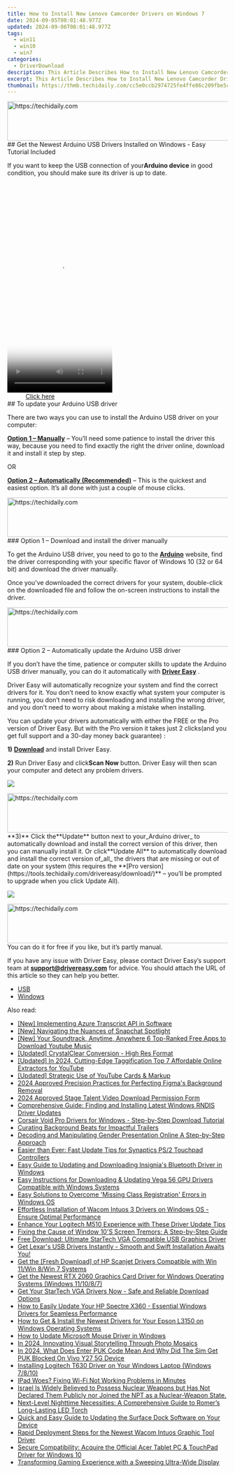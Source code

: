 ```yaml
---
title: How to Install New Lenovo Camcorder Drivers on Windows 7
date: 2024-09-05T08:01:48.977Z
updated: 2024-09-06T08:01:48.977Z
tags:
  - win11
  - win10
  - win7
categories:
  - DriverDownload
description: This Article Describes How to Install New Lenovo Camcorder Drivers on Windows 7
excerpt: This Article Describes How to Install New Lenovo Camcorder Drivers on Windows 7
thumbnail: https://thmb.techidaily.com/cc5e0ccb2974725fe4ffe86c209fbe5c027a26cc8f4a4bedddf4dd27e4096c3f.jpg
---
```


<!-- affiliate ads begin -->
<a href="https://appsumo.8odi.net/c/5597632/2100538/7443" target="_top" id="2100538">
  <img src="//a.impactradius-go.com/display-ad/7443-2100538" border="0" alt="https://techidaily.com" width="728" height="90"/>
</a>
<img height="0" width="0" src="https://appsumo.8odi.net/i/5597632/2100538/7443" style="position:absolute;visibility:hidden;" border="0" />
<!-- affiliate ads end -->
## Get the Newest Arduino USB Drivers Installed on Windows - Easy Tutorial Included

If you want to keep the USB connection of your**Arduino device** in good condition, you should make sure its driver is up to date.

<!-- affiliate ads begin -->
<span id="1770526">
					<video width="240" height="480" style="cursor:pointer"
           poster="//a.impactradius-go.com/display-clicktoplayimage/1770526.png"
           onclick="if(!this.playClicked){this.play();this.setAttribute('controls',true);this.playClicked=true;}">
	   <source src="//a.impactradius-go.com/display-ad/20702-1770526">
	   <img src="//a.impactradius-go.com/display-clicktoplayimage/1770526.png" style="border: none; height: 100%; width: 100%; object-fit: contain">
	</video>
	<div style="width:150px;text-align:center"><a href="javascript:window.open(decodeURIComponent('https%3A%2F%2Ftokenmetrics.sjv.io%2Fc%2F5597632%2F1770526%2F20702'), '_blank');void(0);">Click here</a></div>
</span>
<img height="0" width="0" src="https://imp.pxf.io/i/5597632/1770526/20702" style="position:absolute;visibility:hidden;" border="0" />
<!-- affiliate ads end -->
## To update your Arduino USB driver

 There are two ways you can use to install the Arduino USB driver on your computer:

[**Option 1 – Manually**](https://tools.techidaily.com/drivereasy/download/) – You’ll need some patience to install the driver this way, because you need to find exactly the right the driver online, download it and install it step by step.

OR

**[Option 2 – Automatically (Recommended)](https://www.drivereasy.com/knowledge/arduino-usb-driver-update-for-windows/#option2)**  – This is the quickest and easiest option. It’s all done with just a couple of mouse clicks.

<!-- affiliate ads begin -->
<a href="https://aligracehair.sjv.io/c/5597632/2080333/19272" target="_top" id="2080333">
  <img src="//a.impactradius-go.com/display-ad/19272-2080333" border="0" alt="https://techidaily.com" width="728" height="90"/>
</a>
<img height="0" width="0" src="https://aligracehair.sjv.io/i/5597632/2080333/19272" style="position:absolute;visibility:hidden;" border="0" />
<!-- affiliate ads end -->
### Option 1 – Download and install the driver manually

 To get the Arduino USB driver, you need to go to the **[Arduino](https://www.arduino.cc/)**  website, find the driver corresponding with your specific flavor of Windows 10 (32 or 64 bit) and download the driver manually.

 Once you’ve downloaded the correct drivers for your system, double-click on the downloaded file and follow the on-screen instructions to install the driver.

<!-- affiliate ads begin -->
<a href="https://aligracehair.sjv.io/c/5597632/1948909/19272" target="_top" id="1948909">
  <img src="//a.impactradius-go.com/display-ad/19272-1948909" border="0" alt="https://techidaily.com" width="728" height="90"/>
</a>
<img height="0" width="0" src="https://aligracehair.sjv.io/i/5597632/1948909/19272" style="position:absolute;visibility:hidden;" border="0" />
<!-- affiliate ads end -->
### Option 2 – Automatically update the Arduino USB driver

 If you don’t have the time, patience or computer skills to update the Arduino USB driver manually, you can do it automatically with **[Driver Easy](https://tools.techidaily.com/drivereasy/download/)**  .

 Driver Easy will automatically recognize your system and find the correct drivers for it. You don’t need to know exactly what system your computer is running, you don’t need to risk downloading and installing the wrong driver, and you don’t need to worry about making a mistake when installing.

 You can update your drivers automatically with either the FREE or the Pro version of Driver Easy. But with the Pro version it takes just 2 clicks(and you get full support and a 30-day money back guarantee) :

**1)** [**Download**](https://tools.techidaily.com/drivereasy/download/) and install Driver Easy.

**2)** Run Driver Easy and click**Scan Now** button. Driver Easy will then scan your computer and detect any problem drivers.

![](https://images.drivereasy.com/wp-content/uploads/2018/07/img_5b3dc1c9de503.jpg)

<!-- affiliate ads begin -->
<a href="https://aligracehair.sjv.io/c/5597632/2087267/19272" target="_top" id="2087267">
  <img src="//a.impactradius-go.com/display-ad/19272-2087267" border="0" alt="https://techidaily.com" width="728" height="90"/>
</a>
<img height="0" width="0" src="https://aligracehair.sjv.io/i/5597632/2087267/19272" style="position:absolute;visibility:hidden;" border="0" />
<!-- affiliate ads end -->
**3)** Click the**Update** button next to your_Arduino driver_ to automatically download and install the correct version of this driver, then you can manually install it. Or click**Update All**  to automatically download and install the correct version of_all_ the drivers that are missing or out of date on your system (this requires the **[Pro version](https://tools.techidaily.com/drivereasy/download/)**  – you’ll be prompted to upgrade when you click Update All).

![](https://images.drivereasy.com/wp-content/uploads/2018/07/img_5b4d896435e3d.jpg)

<!-- affiliate ads begin -->
<a href="https://malaysia-healthcare-travel-council.pxf.io/c/5597632/1557743/17382" target="_top" id="1557743">
  <img src="//a.impactradius-go.com/display-ad/17382-1557743" border="0" alt="https://techidaily.com" width="728" height="90"/>
</a>
<img height="0" width="0" src="https://malaysia-healthcare-travel-council.pxf.io/i/5597632/1557743/17382" style="position:absolute;visibility:hidden;" border="0" />
<!-- affiliate ads end -->
 You can do it for free if you like, but it’s partly manual.

 If you have any issue with Driver Easy, please contact Driver Easy’s support team at **[support@drivereasy.com](https://tools.techidaily.com/drivereasy/download/)**  for advice. You should attach the URL of this article so they can help you better.

* [USB](https://tools.techidaily.com/drivereasy/download/)
* [Windows](https://tools.techidaily.com/drivereasy/download/)

<ins class="adsbygoogle"
     style="display:block"
     data-ad-format="autorelaxed"
     data-ad-client="ca-pub-7571918770474297"
     data-ad-slot="1223367746"></ins>



<ins class="adsbygoogle"
     style="display:block"
     data-ad-client="ca-pub-7571918770474297"
     data-ad-slot="8358498916"
     data-ad-format="auto"
     data-full-width-responsive="true"></ins>

<span class="atpl-alsoreadstyle">Also read:</span>
<div><ul>
<li><a href="https://some-techniques.techidaily.com/new-implementing-azure-transcript-api-in-software/"><u>[New] Implementing Azure Transcript API in Software</u></a></li>
<li><a href="https://vp-tips.techidaily.com/new-navigating-the-nuances-of-snapchat-spotlight/"><u>[New] Navigating the Nuances of Snapchat Spotlight</u></a></li>
<li><a href="https://youtube-blog.techidaily.com/our-soundtrack-anytime-anywhere-6-top-ranked-free-apps-to-download-youtube-music/"><u>[New] Your Soundtrack, Anytime, Anywhere  6 Top-Ranked Free Apps to Download Youtube Music</u></a></li>
<li><a href="https://fox-hovers.techidaily.com/updated-crystalclear-conversion-high-res-format/"><u>[Updated] CrystalClear Conversion - High Res Format</u></a></li>
<li><a href="https://facebook-video-footage.techidaily.com/updated-in-2024-cutting-edge-taggification-top-7-affordable-online-extractors-for-youtube/"><u>[Updated] In 2024, Cutting-Edge Taggification  Top 7 Affordable Online Extractors for YouTube</u></a></li>
<li><a href="https://facebook-video-share.techidaily.com/updated-strategic-use-of-youtube-cards-and-markup/"><u>[Updated] Strategic Use of YouTube Cards & Markup</u></a></li>
<li><a href="https://extra-guidance.techidaily.com/2024-approved-precision-practices-for-perfecting-figmas-background-removal/"><u>2024 Approved  Precision Practices for Perfecting Figma's Background Removal</u></a></li>
<li><a href="https://article-tips.techidaily.com/2024-approved-stage-talent-video-download-permission-form/"><u>2024 Approved  Stage Talent  Video Download Permission Form</u></a></li>
<li><a href="https://win-amazing.techidaily.com/comprehensive-guide-finding-and-installing-latest-windows-rndis-driver-updates/"><u>Comprehensive Guide: Finding and Installing Latest Windows RNDIS Driver Updates</u></a></li>
<li><a href="https://win-amazing.techidaily.com/corsair-void-pro-drivers-for-windows-step-by-step-download-tutorial/"><u>Corsair Void Pro Drivers for Windows - Step-by-Step Download Tutorial</u></a></li>
<li><a href="https://extra-resources.techidaily.com/curating-background-beats-for-impactful-trailers/"><u>Curating Background Beats for Impactful Trailers</u></a></li>
<li><a href="https://instagram-videos.techidaily.com/decoding-and-manipulating-gender-presentation-online-a-step-by-step-approach/"><u>Decoding and Manipulating Gender Presentation Online  A Step-by-Step Approach</u></a></li>
<li><a href="https://win-amazing.techidaily.com/easier-than-ever-fast-update-tips-for-synaptics-ps2-touchpad-controllers/"><u>Easier than Ever: Fast Update Tips for Synaptics PS/2 Touchpad Controllers</u></a></li>
<li><a href="https://win-amazing.techidaily.com/easy-guide-to-updating-and-downloading-insignias-bluetooth-driver-in-windows/"><u>Easy Guide to Updating and Downloading Insignia's Bluetooth Driver in Windows</u></a></li>
<li><a href="https://win-amazing.techidaily.com/easy-instructions-for-downloading-and-updating-vega-56-gpu-drivers-compatible-with-windows-systems/"><u>Easy Instructions for Downloading & Updating Vega 56 GPU Drivers Compatible with Windows Systems</u></a></li>
<li><a href="https://win-forum.techidaily.com/easy-solutions-to-overcome-missing-class-registration-errors-in-windows-os/"><u>Easy Solutions to Overcome 'Missing Class Registration' Errors in Windows OS</u></a></li>
<li><a href="https://win-amazing.techidaily.com/effortless-installation-of-wacom-intuos-3-drivers-on-windows-os-ensure-optimal-performance/"><u>Effortless Installation of Wacom Intuos 3 Drivers on Windows OS - Ensure Optimal Performance</u></a></li>
<li><a href="https://win-amazing.techidaily.com/enhance-your-logitech-m510-experience-with-these-driver-update-tips/"><u>Enhance Your Logitech M510 Experience with These Driver Update Tips</u></a></li>
<li><a href="https://win-howtos.techidaily.com/fixing-the-cause-of-window-10s-screen-tremors-a-step-by-step-guide/"><u>Fixing the Cause of Window 10'S Screen Tremors: A Step-by-Step Guide</u></a></li>
<li><a href="https://win-amazing.techidaily.com/free-download-ultimate-startech-vga-compatible-usb-graphics-driver/"><u>Free Download: Ultimate StarTech VGA Compatible USB Graphics Driver</u></a></li>
<li><a href="https://win-amazing.techidaily.com/1722971070317-get-lexars-usb-drivers-instantly-smooth-and-swift-installation-awaits-you/"><u>Get Lexar's USB Drivers Instantly - Smooth and Swift Installation Awaits You!</u></a></li>
<li><a href="https://win-amazing.techidaily.com/get-the-fresh-download-of-hp-scanjet-drivers-compatible-with-win-11win-8win-7-systems/"><u>Get the [Fresh Download] of HP Scanjet Drivers Compatible with Win 11/Win 8/Win 7 Systems</u></a></li>
<li><a href="https://win-amazing.techidaily.com/get-the-newest-rtx-2060-graphics-card-driver-for-windows-operating-systems-windows-111087/"><u>Get the Newest RTX 2060 Graphics Card Driver for Windows Operating Systems (Windows 11/10/8/7)</u></a></li>
<li><a href="https://win-amazing.techidaily.com/get-your-startech-vga-drivers-now-safe-and-reliable-download-options/"><u>Get Your StarTech VGA Drivers Now - Safe and Reliable Download Options</u></a></li>
<li><a href="https://win-amazing.techidaily.com/how-to-easily-update-your-hp-spectre-x360-essential-windows-drivers-for-seamless-performance/"><u>How to Easily Update Your HP Spectre X360 - Essential Windows Drivers for Seamless Performance</u></a></li>
<li><a href="https://win-amazing.techidaily.com/how-to-get-and-install-the-newest-drivers-for-your-epson-l3150-on-windows-operating-systems/"><u>How to Get & Install the Newest Drivers for Your Epson L3150 on Windows Operating Systems</u></a></li>
<li><a href="https://win-amazing.techidaily.com/how-to-update-microsoft-mouse-driver-in-windows/"><u>How to Update Microsoft Mouse Driver in Windows</u></a></li>
<li><a href="https://some-knowledge.techidaily.com/in-2024-innovating-visual-storytelling-through-photo-mosaics/"><u>In 2024, Innovating Visual Storytelling Through Photo Mosaics</u></a></li>
<li><a href="https://sim-unlock.techidaily.com/in-2024-what-does-enter-puk-code-mean-and-why-did-the-sim-get-puk-blocked-on-vivo-y27-5g-device-by-drfone-android/"><u>In 2024, What Does Enter PUK Code Mean And Why Did The Sim Get PUK Blocked On Vivo Y27 5G Device</u></a></li>
<li><a href="https://win-amazing.techidaily.com/installing-logitech-t630-driver-on-your-windows-laptop-windows-7810/"><u>Installing Logitech T630 Driver on Your Windows Laptop (Windows 7/8/10)</u></a></li>
<li><a href="https://techno-recovery.techidaily.com/ipad-woes-fixing-wi-fi-not-working-problems-in-minutes/"><u>IPad Woes? Fixing Wi-Fi Not Working Problems in Minutes</u></a></li>
<li><a href="https://win-amazing.techidaily.com/1722970677655-israel-is-widely-believed-to-possess-nuclear-weapons-but-has-not-declared-them-publicly-nor-joined-the-npt-as-a-nuclear-weapon-state/"><u>Israel Is Widely Believed to Possess Nuclear Weapons but Has Not Declared Them Publicly nor Joined the NPT as a Nuclear-Weapon State.</u></a></li>
<li><a href="https://buynow-reviews.techidaily.com/next-level-nighttime-necessities-a-comprehensive-guide-to-romers-long-lasting-led-torch/"><u>Next-Level Nighttime Necessities: A Comprehensive Guide to Romer’s Long-Lasting LED Torch</u></a></li>
<li><a href="https://win-amazing.techidaily.com/quick-and-easy-guide-to-updating-the-surface-dock-software-on-your-device/"><u>Quick and Easy Guide to Updating the Surface Dock Software on Your Device</u></a></li>
<li><a href="https://win-amazing.techidaily.com/rapid-deployment-steps-for-the-newest-wacom-intuos-graphic-tool-driver/"><u>Rapid Deployment Steps for the Newest Wacom Intuos Graphic Tool Driver</u></a></li>
<li><a href="https://win-amazing.techidaily.com/secure-compatibility-acquire-the-official-acer-tablet-pc-and-touchpad-driver-for-windows-10/"><u>Secure Compatibility: Acquire the Official Acer Tablet PC & TouchPad Driver for Windows 10</u></a></li>
<li><a href="https://buynow-help.techidaily.com/transforming-gaming-experience-with-a-sweeping-ultra-wide-display/"><u>Transforming Gaming Experience with a Sweeping Ultra-Wide Display</u></a></li>
</ul></div>
